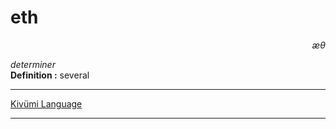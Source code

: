 
# eth

<div align="right"><i>æθ</i></div>

*determiner*  
**Definition :** several  

---

[Kivümi Language](../README.md)

---
